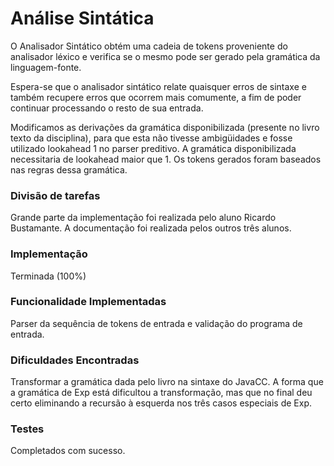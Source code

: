 # Análise Sintática #

O Analisador Sintático obtém uma cadeia de tokens proveniente do analisador léxico e verifica se o mesmo pode ser gerado pela gramática da linguagem-fonte.

Espera-se que o analisador sintático relate quaisquer erros de sintaxe e também recupere erros que ocorrem mais comumente, a fim de poder continuar processando o resto de sua entrada.

Modificamos as derivações da gramática disponibilizada (presente no livro texto da disciplina), para que esta não tivesse ambigüidades e fosse utilizado lookahead 1 no parser preditivo. A gramática disponibilizada necessitaria de lookahead maior que 1. Os
tokens gerados foram baseados nas regras dessa gramática.

### Divisão de tarefas ###

Grande parte da implementação foi realizada pelo aluno Ricardo Bustamante. A documentação foi realizada pelos outros três alunos.

### Implementação ###

Terminada (100%)

### Funcionalidade Implementadas ###

Parser da sequência de tokens de entrada e validação do programa de entrada.

### Dificuldades Encontradas ###

Transformar a gramática dada pelo livro na sintaxe do JavaCC. A forma que a gramática de Exp está dificultou a transformação, mas que no final deu certo eliminando a recursão à esquerda nos três casos especiais de Exp.

### Testes ###

Completados com sucesso.